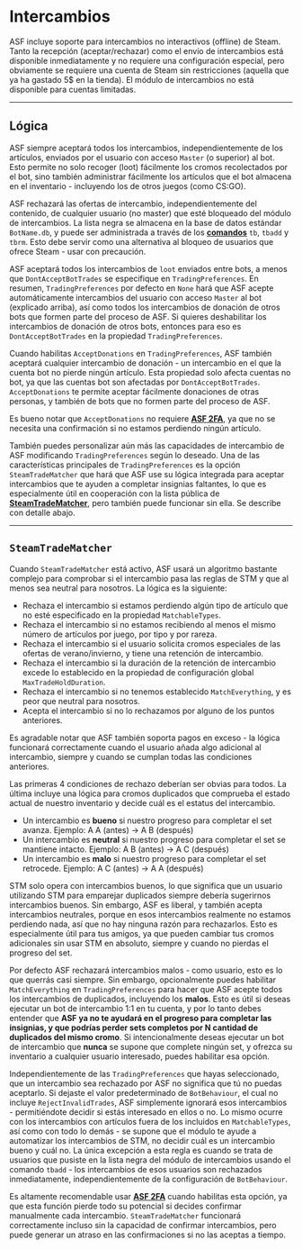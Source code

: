 # Intercambios

ASF incluye soporte para intercambios no interactivos (offline) de Steam. Tanto la recepción (aceptar/rechazar) como el envío de intercambios está disponible inmediatamente y no requiere una configuración especial, pero obviamente se requiere una cuenta de Steam sin restricciones (aquella que ya ha gastado 5$ en la tienda). El módulo de intercambios no está disponible para cuentas limitadas.

---

## Lógica

ASF siempre aceptará todos los intercambios, independientemente de los artículos, enviados por el usuario con acceso `Master` (o superior) al bot. Esto permite no solo recoger (loot) fácilmente los cromos recolectados por el bot, sino también administrar fácilmente los artículos que el bot almacena en el inventario - incluyendo los de otros juegos (como CS:GO).

ASF rechazará las ofertas de intercambio, independientemente del contenido, de cualquier usuario (no master) que esté bloqueado del módulo de intercambios. La lista negra se almacena en la base de datos estándar `BotName.db`, y puede ser administrada a través de los **[comandos](https://github.com/JustArchiNET/ArchiSteamFarm/wiki/Commands-es-es)** `tb`, `tbadd` y `tbrm`. Esto debe servir como una alternativa al bloqueo de usuarios que ofrece Steam - usar con precaución.

ASF aceptará todos los intercambios de `loot` enviados entre bots, a menos que `DontAcceptBotTrades` se especifique en `TradingPreferences`. En resumen, `TradingPreferences` por defecto en `None` hará que ASF acepte automáticamente intercambios del usuario con acceso `Master` al bot (explicado arriba), así como todos los intercambios de donación de otros bots que formen parte del proceso de ASF. Si quieres deshabilitar los intercambios de donación de otros bots, entonces para eso es `DontAcceptBotTrades` en la propiedad `TradingPreferences`.

Cuando habilitas `AcceptDonations` en `TradingPreferences`, ASF también aceptará cualquier intercambio de donación - un intercambio en el que la cuenta bot no pierde ningún artículo. Esta propiedad solo afecta cuentas no bot, ya que las cuentas bot son afectadas por `DontAcceptBotTrades`. `AcceptDonations` te permite aceptar fácilmente donaciones de otras personas, y también de bots que no formen parte del proceso de ASF.

Es bueno notar que `AcceptDonations` no requiere **[ASF 2FA](https://github.com/JustArchiNET/ArchiSteamFarm/wiki/Two-factor-authentication-es-es)**, ya que no se necesita una confirmación si no estamos perdiendo ningún artículo.

También puedes personalizar aún más las capacidades de intercambio de ASF modificando `TradingPreferences` según lo deseado. Una de las características principales de `TradingPreferences` es la opción `SteamTradeMatcher` que hará que ASF use su lógica integrada para aceptar intercambios que te ayuden a completar insignias faltantes, lo que es especialmente útil en cooperación con la lista pública de **[SteamTradeMatcher](https://www.steamtradematcher.com)**, pero también puede funcionar sin ella. Se describe con detalle abajo.

---

## `SteamTradeMatcher`

Cuando `SteamTradeMatcher` está activo, ASF usará un algoritmo bastante complejo para comprobar si el intercambio pasa las reglas de STM y que al menos sea neutral para nosotros. La lógica es la siguiente:

- Rechaza el intercambio si estamos perdiendo algún tipo de artículo que no esté especificado en la propiedad `MatchableTypes`.
- Rechaza el intercambio si no estamos recibiendo al menos el mismo número de artículos por juego, por tipo y por rareza.
- Rechaza el intercambio si el usuario solicita cromos especiales de las ofertas de verano/invierno, y tiene una retención de intercambio.
- Rechaza el intercambio si la duración de la retención de intercambio excede lo establecido en la propiedad de configuración global `MaxTradeHoldDuration`.
- Rechaza el intercambio si no tenemos establecido `MatchEverything`, y es peor que neutral para nosotros.
- Acepta el intercambio si no lo rechazamos por alguno de los puntos anteriores.

Es agradable notar que ASF también soporta pagos en exceso - la lógica funcionará correctamente cuando el usuario añada algo adicional al intercambio, siempre y cuando se cumplan todas las condiciones anteriores.

Las primeras 4 condiciones de rechazo deberían ser obvias para todos. La última incluye una lógica para cromos duplicados que comprueba el estado actual de nuestro inventario y decide cuál es el estatus del intercambio.

- Un intercambio es **bueno** si nuestro progreso para completar el set avanza. Ejemplo: A A (antes) -> A B (después)
- Un intercambio es **neutral** si nuestro progreso para completar el set se mantiene intacto. Ejemplo: A B (antes) -> A C (después)
- Un intercambio es **malo** si nuestro progreso para completar el set retrocede. Ejemplo: A C (antes) -> A A (después)

STM solo opera con intercambios buenos, lo que significa que un usuario utilizando STM para emparejar duplicados siempre debería sugerirnos intercambios buenos. Sin embargo, ASF es liberal, y también acepta intercambios neutrales, porque en esos intercambios realmente no estamos perdiendo nada, así que no hay ninguna razón para rechazarlos. Esto es especialmente útil para tus amigos, ya que pueden cambiar tus cromos adicionales sin usar STM en absoluto, siempre y cuando no pierdas el progreso del set.

Por defecto ASF rechazará intercambios malos - como usuario, esto es lo que querrás casi siempre. Sin embargo, opcionalmente puedes habilitar `MatchEverything` en `TradingPreferences` para hacer que ASF acepte todos los intercambios de duplicados, incluyendo los **malos**. Esto es útil si deseas ejecutar un bot de intercambio 1:1 en tu cuenta, y por lo tanto debes entender que **ASF ya no te ayudará en el progreso para completar las insignias, y que podrías perder sets completos por N cantidad de duplicados del mismo cromo**. Si intencionalmente deseas ejecutar un bot de intercambio que **nunca** se supone que complete ningún set, y ofrezca su inventario a cualquier usuario interesado, puedes habilitar esa opción.

Independientemente de las `TradingPreferences` que hayas seleccionado, que un intercambio sea rechazado por ASF no significa que tú no puedas aceptarlo. Si dejaste el valor predeterminado de `BotBehaviour`, el cual no incluye `RejectInvalidTrades`, ASF simplemente ignorará esos intercambios - permitiéndote decidir si estás interesado en ellos o no. Lo mismo ocurre con los intercambios con artículos fuera de los incluidos en `MatchableTypes`, así como con todo lo demás - se supone que el módulo te ayude a automatizar los intercambios de STM, no decidir cuál es un intercambio bueno y cuál no. La única excepción a esta regla es cuando se trata de usuarios que pusiste en la lista negra del módulo de intercambios usando el comando `tbadd` - los intercambios de esos usuarios son rechazados inmediatamente, independientemente de la configuración de `BotBehaviour`.

Es altamente recomendable usar **[ASF 2FA](https://github.com/JustArchiNET/ArchiSteamFarm/wiki/Two-factor-authentication-es-es)** cuando habilitas esta opción, ya que esta función pierde todo su potencial si decides confirmar manualmente cada intercambio. `SteamTradeMatcher` funcionará correctamente incluso sin la capacidad de confirmar intercambios, pero puede generar un atraso en las confirmaciones si no las aceptas a tiempo.
